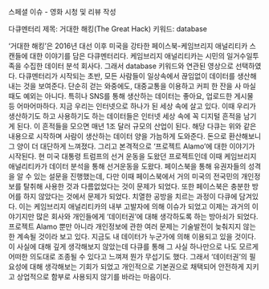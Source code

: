 스페셜 이슈 - 영화 시청 및 리뷰 작성

다큐멘터리 제목: 거대한 해킹(The Great Hack)
키워드: database

‘거대한 해킹’은 2016년 대선 이후 미국을 강타한 페이스북-케임브리지 애널리티카 스캔들에 대한 이야기를 담은 다큐멘터리다. 케임브리지 애널리티카는 시민의 일거수일투족을 수집한 데이터 분석 회사다. 그래서 database 키워드와 연관된 영상으로 선택하였다.
다큐멘터리가 시작되는 초반, 모든 사람들이 일상속에서 끊임없이 데이터를 생산해내는 것을 보여준다. 단순히 걷는 와중에도, 대중교통을 이용하고 커피 한 잔을 사 마실 때도 예외는 아니다. 특히나 SNS를 통해 생산하는 데이터는 좋아요, 업로드한 게시물 등 어마어마하다. 지금 우리는 인터넷으로 하나가 된 세상 속에 살고 있다. 이때 우리가 생산하기도 하고 사용하기도 하는 데이터들은 인터넷 세상 속에 꼭 디지털 흔적을 남기게 된다. 이 흔적들을 모으면 매년 1조 달러 규모의 산업이 된다. 
해당 다큐는 위와 같은 내용으로 시작하며 사람이 생산하는 데이터 양을 가늠하게 도와준다. 돈으로 환산해보니 그 양이 더 대단하게 느껴졌다. 그리고 본격적으로 ‘프로젝트 Alamo’에 대한 이야기가 시작된다. 현 미국 대통령 트럼프의 선거 운동을 도왔던 프로젝트인데 이때 케임브리지 애널리티카가 데이터 분석을 통해 선거운동을 도왔다. 페이스북을 통해 유권자들의 성격을 알 수 있는 설문을 진행했는데, 다만 이때 페이스북에서 거의 미국의 전국민의 개인정보를 탈취해 사용한 것과 다름없었다는 것이 문제가 되었다. 또한 페이스북은 충분한 방어를 하지 않았다는 것에서 문제가 되었다. 치열한 공방을 치르는 과정이 다큐에 담겨있다.
이는 케임브리지 애널리티카의 내부 고발자에 의해 이슈가 되었고 이제는 과거의 이야기지만 많은 회사와 개인들에게 ‘데이터권’에 대해 생각하도록 하는 방아쇠가 되었다. 프로젝트 Alamo 뿐만 아니라 개인정보에 관한 여러 문제는 기술발전이 늦춰지지 않는 한 계속될 것이라 보고 있다. 
지금도 내 데이터가 누군가에 의해 이용되고 있을 것이다. 이 사실에 대해 깊게 생각해보지 않았는데 다큐를 통해 그 사실 하나만으로 나도 모르게 어떠한 의도대로 조종될 수 있다고 느껴져 뭔가 무섭기도 했다. 그래서 ‘데이터권’의 필요성에 대해 생각해보는 기회가 되었고 개인적으로 기본권으로 채택되어 안전하게 지키고 상업적으로 함부로 사용되지 않기를 바라는 마음이다.
